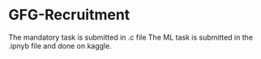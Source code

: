 # GFG-Recruitment
The mandatory task is submitted in .c file
The ML task is submitted in the .ipnyb file and done on kaggle.
